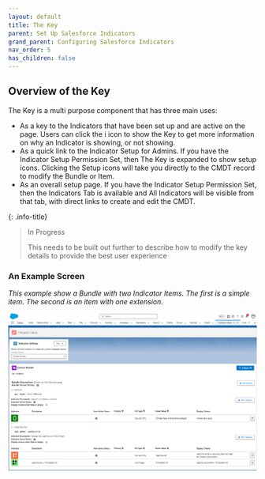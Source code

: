 ```yaml
---
layout: default
title: The Key
parent: Set Up Salesforce Indicators
grand_parent: Configuring Salesforce Indicators
nav_order: 5
has_children: false
---
```


## Overview of the Key

The Key is a multi purpose component that has three main uses: 
* As a key to the Indicators that have been set up and are active on the page. Users can click the i icon to show the Key to get more information on why an Indicator is showing, or not showing. 
* As a quick link to the Indicator Setup for Admins. If you have the Indicator Setup Permission Set, then The Key is expanded to show setup icons. Clicking the Setup icons will take you directly to the CMDT record to modify the Bundle or Item. 
* As an overall setup page. If you have the Indicator Setup Permission Set, then the Indicators Tab is available and All Indicators will be visible from that tab, with direct links to create and edit the CMDT. 

{: .info-title}
>In Progress
>
>This needs to be built out further to describe how to modify the key details to provide the best user experience

### An Example Screen
_This example show a Bundle with two Indicator Items. The first is a simple item. The second is an item with one extension._

![Salesforce_Indicator_Key](../images/setup/TheKey.png)
